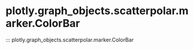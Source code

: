 # plotly.graph_objects.scatterpolar.marker.ColorBar

::: plotly.graph_objects.scatterpolar.marker.ColorBar
